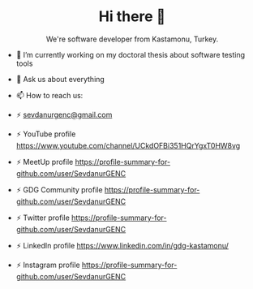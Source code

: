 <h1 align='center'>
  Hi there 👋
</h1> 
<p align='center'>
  We're software developer from Kastamonu, Turkey.
 
- 🔭 I’m currently working on my doctoral thesis about software testing tools
- 💬 Ask us about everything
- 📫 How to reach us: 
- ⚡ <a href="mailto:sevdanurgenc@gmail.com">sevdanurgenc@gmail.com</a>
- ⚡ YouTube profile <a href="https://www.youtube.com/channel/UCkdOFBi351HQrYgxT0HW8vg" target="_new">https://www.youtube.com/channel/UCkdOFBi351HQrYgxT0HW8vg</a>  
- ⚡ MeetUp profile <a href="https://profile-summary-for-github.com/user/SevdanurGENC" target="_blank">https://profile-summary-for-github.com/user/SevdanurGENC</a>  
- ⚡ GDG Community profile <a href="https://profile-summary-for-github.com/user/SevdanurGENC" target="_blank">https://profile-summary-for-github.com/user/SevdanurGENC</a>  
- ⚡ Twitter profile <a href="https://profile-summary-for-github.com/user/SevdanurGENC" target="_blank">https://profile-summary-for-github.com/user/SevdanurGENC</a>  
- ⚡ LinkedIn profile <a href="https://www.linkedin.com/in/gdg-kastamonu/" target="_blank">https://www.linkedin.com/in/gdg-kastamonu/</a>  
- ⚡ Instagram profile <a href="https://profile-summary-for-github.com/user/SevdanurGENC" target="_blank">https://profile-summary-for-github.com/user/SevdanurGENC</a>  




  </p> 
